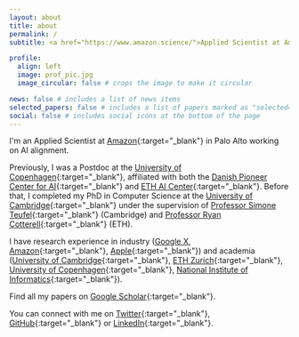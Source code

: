 ```yaml
---
layout: about
title: about
permalink: /
subtitle: <a href="https://www.amazon.science/">Applied Scientist at Amazon</a>

profile:
  align: left
  image: prof_pic.jpg
  image_circular: false # crops the image to make it circular

news: false # includes a list of news items
selected_papers: false # includes a list of papers marked as "selected={true}"
social: false # includes social icons at the bottom of the page
---
```


I'm an Applied Scientist at [Amazon](https://www.amazon.science/){:target="\_blank"} in Palo Alto working on AI alignment.

Previously, I was a Postdoc at the [University of Copenhagen](https://di.ku.dk/english/research/p1ai/){:target="\_blank"}, affiliated with both the [Danish Pioneer Center for AI](https://www.aicentre.dk/){:target="\_blank"} and [ETH AI Center](https://ai.ethz.ch/){:target="\_blank"}.
Before that, I completed my PhD in Computer Science at the [University of Cambridge](https://www.cl.cam.ac.uk/research/nl/people/){:target="\_blank"} under the supervision of [Professor Simone Teufel](https://www.cl.cam.ac.uk/~sht25/){:target="\_blank"} (Cambridge) and [Professor Ryan Cotterell](https://inf.ethz.ch/people/person-detail.cotterell.html){:target="\_blank"} (ETH).

I have research experience in industry ([Google X](https://x.company/), [Amazon](https://www.amazon.science/){:target="\_blank"}, [Apple](https://machinelearning.apple.com/){:target="\_blank"}) and academia ([University of Cambridge](https://www.cl.cam.ac.uk/research/nl/people/){:target="\_blank"}, [ETH Zurich](https://ai.ethz.ch/){:target="\_blank"}, [University of Copenhagen](https://di.ku.dk/english/research/p1ai/){:target="\_blank"}, [National Institute of Informatics](https://www.nii.ac.jp/en/){:target="\_blank"}).

Find all my papers on [Google Scholar](https://scholar.google.com/citations?user=w6_YNtgAAAAJ&hl=en){:target="\_blank"}. 

You can connect with me on [Twitter](https://twitter.com/ValvodaJosef){:target="\_blank"}, [GitHub](https://github.com/valvoda){:target="\_blank"} or [LinkedIn](https://www.linkedin.com/in/valvoda/){:target="\_blank"}.
